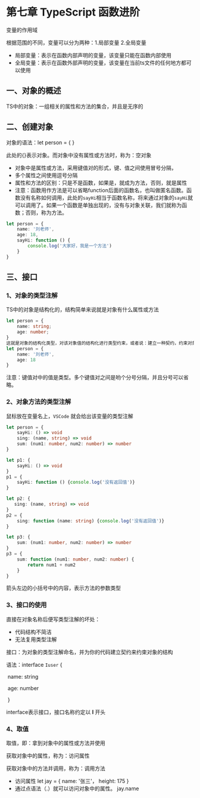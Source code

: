 # 第七章 TypeScript 函数进阶

变量的作用域

根据范围的不同，变量可以分为两种：1.局部变量  2.全局变量

- 局部变量：表示在函数内部声明的变量，该变量只能在函数内部使用
- 全局变量：表示在函数外部声明的变量，该变量在当前ts文件的任何地方都可以使用

## 一、对象的概述

TS中的对象：一组相关的属性和方法的集合，并且是无序的

## 二、创建对象

对象的语法：let person = { }

此处的{}表示对象。而对象中没有属性或方法时，称为：空对象

- 对象中是属性或方法，采用键值对的形式，键、值之间使用冒号分隔，
- 多个属性之间使用逗号分隔
- 属性和方法的区别：只是不是函数，如果是，就成为方法，否则，就是属性
- 注意：函数用作方法是可以省略function后面的函数名，也叫做匿名函数。函数没有名称如何调用，此处的`sayHi`相当于函数名称，将来通过对象的`sayHi`就可以调用了。如果一个函数是单独出现的，没有与对象关联，我们就称为函数；否则，称为方法。

```typescript
let person = {
	name: '刘老师',
	age: 18,
	sayHi: function () {
		console.log('大家好，我是一个方法')
	}
}
```

## 三、接口

### 1、对象的类型注解

TS中的对象是结构化的，结构简单来说就是对象有什么属性或方法

```typescript
let person = {
	name: string;
	age: number;
}
这就是对象的结构化类型，对该对象值的结构化进行类型约束，或者说：建立一种契约，约束对象的结构。
let person = {
	name: '刘老师',
	age: 18
}
```

注意：键值对中的值是类型。多个键值对之间是哟个分号分隔，并且分号可以省略。

### 2、对象方法的类型注解

鼠标放在变量名上，`VSCode` 就会给出该变量的类型注解

```typescript
let person = {
	sayHi: () => void
	sing: (name, string) => void
	sum: (num1: number, num2: number) => number
}

let p1: {
    sayHi: () => void
}
p1 = {
    sayHi: function () {console.log('没有返回值')}
}

let p2: {
   sing: (name, string) => void
}
p2 = {
    sing: function (name: string) {console.log('没有返回值')}
}

let p3: {
    sum: (num1: number, num2: number) => number   
}
p3 = {
    sum: function (num1: number, num2: number) {
    	return num1 + num2    
    }
}
```

箭头左边的小括号中的内容，表示方法的参数类型

### 3、接口的使用

直接在对象名称后便写类型注解的坏处：

- 代码结构不简洁
- 无法复用类型注解

接口：为对象的类型注解命名，并为你的代码建立契约来约束对象的结构

语法：interface `Iuser` {

​				name: string

​				age: number

​			}

interface表示接口，接口名称约定以   **I**   开头

### 4、取值

取值，即：拿到对象中的属性或方法并使用

获取对象中的属性，称为：访问属性

获取对象中的方法并调用，称为：调用方法

- 访问属性  let jay = { name: '张三'， height: 175 }
- 通过点语法（.）就可以访问对象中的属性。 jay.name

